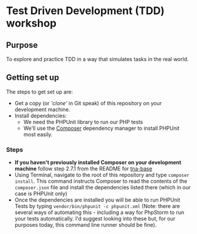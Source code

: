 # Test Driven Development (TDD) workshop

## Purpose 

To explore and practice TDD in a way that simulates tasks in the real world. 

## Getting set up

The steps to get set up are: 

* Get a copy (or _'clone'_ in Git speak) of this repository on your development machine.
* Install dependencies:
    * We need the PHPUnit library to run our PHP tests
    * We'll use the [Composer](https://github.com/nationalarchives/tna-base) dependency manager to install PHPUnit most easily.
    
### Steps

* **If you haven't previously installed Composer on your development machine** follow step 2.7.1 from the README for [tna-base](https://github.com/nationalarchives/tna-base)
* Using Terminal, navigate to the root of this repository and type `composer install`. This command instructs Composer to read the contents of the `composer.json` file and install the dependencies listed there (which in our case is PHPUnit only)
* Once the dependencies are installed you will be able to run PHPUnit Tests by typing `vendor/bin/phpunit -c phpunit.xml` (Note: there are several ways of automating this - including a way for PhpStorm to run your tests automatically. I'd suggest looking into these but, for our purposes today, this command line runner should be fine).
